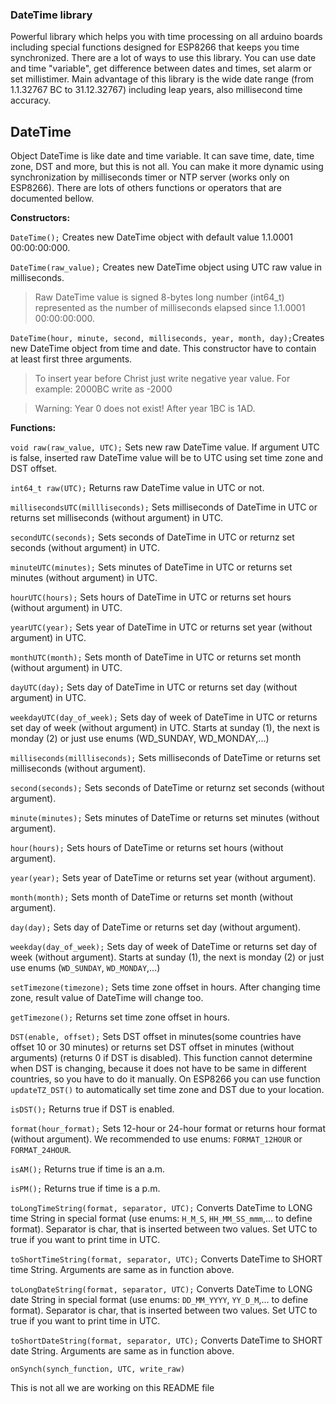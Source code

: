### DateTime library
Powerful library which helps you with time processing on all arduino boards including special functions designed for ESP8266 that keeps you time synchronized. There are a lot of ways to use this library. You can use date and time "variable", get difference between dates and times, set alarm or set millistimer. Main advantage of this library is the wide date range (from 1.1.32767 BC to 31.12.32767) including leap years, also millisecond time accuracy.  

## DateTime
Object DateTime is like date and time variable. It can save time, date, time zone, DST and more, but this is not all. You can make it more dynamic using synchronization by milliseconds timer or NTP server (works only on ESP8266). There are lots of others functions or operators that are documented bellow.

**Constructors:**

`DateTime();` Creates new DateTime object with default value 1.1.0001 00:00:00:000.

`DateTime(raw_value);` Creates new DateTime object using UTC raw value in milliseconds.
> Raw DateTime value is signed 8-bytes long number (int64_t) represented as the number of milliseconds elapsed since 1.1.0001 00:00:00:000.

`DateTime(hour, minute, second, milliseconds, year, month, day);`Creates new DateTime object from time and date. This constructor have to contain at least first three arguments.
> To insert year before Christ just write negative year value. For example: 2000BC write as -2000

> Warning: Year 0 does not exist! After year 1BC is 1AD.

**Functions:**

`void raw(raw_value, UTC);` Sets new raw DateTime value. If argument UTC is false, inserted raw DateTime value will be to UTC using set time zone and DST offset.

`int64_t raw(UTC);` Returns raw DateTime value in UTC or not.

`millisecondsUTC(millliseconds);` Sets milliseconds of DateTime in UTC or returns set milliseconds (without argument) in UTC.

`secondUTC(seconds);` Sets seconds of DateTime in UTC or returnz set seconds (without argument) in UTC.

`minuteUTC(minutes);` Sets minutes of DateTime in UTC or returns set minutes (without argument) in UTC.

`hourUTC(hours);` Sets hours of DateTime in UTC or returns set hours (without argument) in UTC.

`yearUTC(year);` Sets year of DateTime in UTC or returns set year (without argument) in UTC.

`monthUTC(month);` Sets month of DateTime in UTC or returns set month (without argument) in UTC.

`dayUTC(day);` Sets day of DateTime in UTC or returns set day (without argument) in UTC.

`weekdayUTC(day_of_week);` Sets day of week of DateTime in UTC or returns set day of week (without argument) in UTC. Starts at sunday (1), the next is monday (2) or just use enums (WD_SUNDAY, WD_MONDAY,...)


`milliseconds(millliseconds);` Sets milliseconds of DateTime or returns set milliseconds (without argument).

`second(seconds);` Sets seconds of DateTime or returnz set seconds (without argument).

`minute(minutes);` Sets minutes of DateTime or returns set minutes (without argument).

`hour(hours);` Sets hours of DateTime or returns set hours (without argument).

`year(year);` Sets year of DateTime or returns set year (without argument).

`month(month);` Sets month of DateTime or returns set month (without argument).

`day(day);` Sets day of DateTime or returns set day (without argument).

`weekday(day_of_week);` Sets day of week of DateTime or returns set day of week (without argument). Starts at sunday (1), the next is monday (2) or just use enums (`WD_SUNDAY`, `WD_MONDAY`,...)


`setTimezone(timezone);` Sets time zone offset in hours. After changing time zone, result value of DateTime will change too.

`getTimezone();` Returns set time zone offset in hours.

`DST(enable, offset);` Sets DST offset in minutes(some countries have offset 10 or 30 minutes) or returns set DST offset in minutes (without arguments) (returns 0 if DST is disabled). This function cannot determine when DST is changing, because it does not have to be same in different countries, so you have to do it manually. On ESP8266 you can use function `updateTZ_DST()` to automatically set time zone and DST due to your location.

`isDST();` Returns true if DST is enabled.

`format(hour_format);` Sets 12-hour or 24-hour format or returns hour format (without argument). We recommended to use enums: `FORMAT_12HOUR` or `FORMAT_24HOUR`.

`isAM();` Returns true if time is an a.m.

`isPM();` Returns true if time is a p.m.

`toLongTimeString(format, separator, UTC);` Converts DateTime to LONG time String in special format (use enums: `H_M_S`, `HH_MM_SS_mmm`,... to define format). Separator is char, that is inserted between two values. Set UTC to true if you want to print time in UTC.

`toShortTimeString(format, separator, UTC);` Converts DateTime to SHORT time String. Arguments are same as in function above.

`toLongDateString(format, separator, UTC);` Converts DateTime to LONG date String in special format (use enums: `DD_MM_YYYY`, `YY_D_M`,... to define format). Separator is char, that is inserted between two values. Set UTC to true if you want to print time in UTC.

`toShortDateString(format, separator, UTC);` Converts DateTime to SHORT date String. Arguments are same as in function above.

`onSynch(synch_function, UTC, write_raw)`

This is not all we are working on this README file
